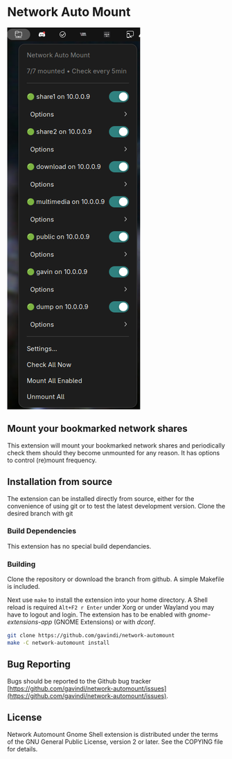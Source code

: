 # Network Auto Mount
![screenshot](https://github.com/gavindi/network-automount/blob/master/media/NetworkautomountScreenshot.png)

## Mount your bookmarked network shares
This extension will mount your bookmarked network shares and periodically check them should they become unmounted for any reason.  It has options to control (re)mount frequency.

## Installation from source

The extension can be installed directly from source, either for the convenience of using git or to test the latest development version. Clone the desired branch with git

### Build Dependencies

This extension has no special build dependancies.

### Building

Clone the repository or download the branch from github. A simple Makefile is included.

Next use `make` to install the extension into your home directory. A Shell reload is required `Alt+F2 r Enter` under Xorg or under Wayland you may have to logout and login. The extension has to be enabled  with *gnome-extensions-app* (GNOME Extensions) or with *dconf*.

```bash
git clone https://github.com/gavindi/network-automount
make -C network-automount install
```

## Bug Reporting

Bugs should be reported to the Github bug tracker [https://github.com/gavindi/network-automount/issues](https://github.com/gavindi/network-automount/issues).

## License
Network Automount Gnome Shell extension is distributed under the terms of the GNU General Public License,
version 2 or later. See the COPYING file for details.